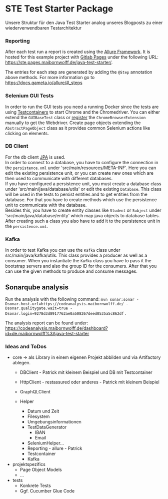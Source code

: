 # STE Test Starter Package

Unsere Struktur für den Java Test Starter analog unseres Blogposts zu einer wiederverwendbaren Testarchitektur

### Reporting

After each test run a report is created using the [Allure Framework](https://docs.qameta.io/allure/). It is hosted for
this example project with [Gitlab Pages](https://docs.gitlab.com/ee/user/project/pages/) under the following
URL: https://ste.pages.maibornwolff.de/java-test-starter/.

The entries for each step are generated by adding the `@Step` annotation above methods. For more information go
to https://docs.qameta.io/allure/#_steps

### Selenium GUI Tests

In order to run the GUI tests you need a running Docker since the tests are
using [Testcontainers](https://www.testcontainers.org/modules/webdriver_containers/) to start Chrome and the
Chromedriver. You can either extend the `GUIBaseTest` class
or [register](https://junit.org/junit5/docs/current/user-guide/#extensions-registration-programmatic)
the `ChromeBrowserExtension` manually to get the Webdriver. Create page objects extending the `AbstractPageObject` class
as it provides common Selenium actions like clicking on elements.

### DB Client

For the db client [JPA](https://docs.spring.io/spring-data/jpa/docs/current/reference/html/#reference) is used.\
In order to connect to a database, you have to configure the connection in the `persistence.xml` under
'src/main/resources/META-INF'. Here you can edit the existing persistence unit, or you can create new ones which are
then used to communicate with different databases.\
If you have configured a persistence unit, you must create a database class under 'src/main/java/database/utils' or edit
the existing `Database`. This class will be used in the tests to persist entities and to get entities from the database.
For that you have to create methods which use the persistence unit to communicate with the database.\
Besides this, you have to create entity classes like `Student` or `Subject` under 'src/main/java/database/entity' which
map java objects to database tables. After creating such a class you also have to add it to the persistence unit in
the `persistence.xml`.

### Kafka

In order to test Kafka you can use the `Kafka` class under src/main/java/kafka/utils. This class provides a producer as
well as a consumer. When you instantiate the `Kafka` class you have to pass it the bootstrap servers and also the group
ID for the consumers. After that you can use the given methods to produce and consume messages.

## Sonarqube analysis

Run the analysis with the following
command: `mvn sonar:sonar -Dsonar.host.url=https://codeanalysis.maibornwolff.de/ -Dsonar.qualitygate.wait=true -Dsonar.login=9278d3d8917762ae0a508267deed0535a5c862df`
.

The analysis report can be found
under: https://codeanalysis.maibornwolff.de/dashboard?id=de.maibornwolff%3Ajava-test-starter

### Ideas and ToDos

* core -> als Library in einem eigenen Projekt abbilden und via Artifactory ablegen.
    * DBClient - Patrick mit kleinem Beispiel und DB mit Testcontainer

    * HttpClient - restassured oder anderes - Patrick mit kleinem Beispiel
    * GraphQLClient
    * Helper
        * Datum und Zeit
        * Filesystem
        * Umgebungsinformationen
        * TestDataGenerator
            * IBAN
            * Email
        * SeleniumHelper…
        * Reporting - allure - Patrick
        * Testcontainer
        * Kafka
* projektspezifics
    * Page Object Models
    * …
* tests
    * Konkrete Tests
    * Ggf. Cucumber Glue Code
